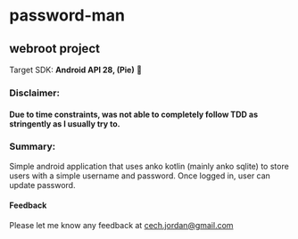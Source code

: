# password-man
## webroot project

Target SDK: **Android API 28, (Pie)** 🥧 

### Disclaimer:
#### Due to time constraints, was not able to completely follow TDD as stringently as I usually try to.

### Summary:
Simple android application that uses anko kotlin (mainly anko sqlite) to store users with a simple username and password.
Once logged in, user can update password.


#### Feedback
Please let me know any feedback at cech.jordan@gmail.com
